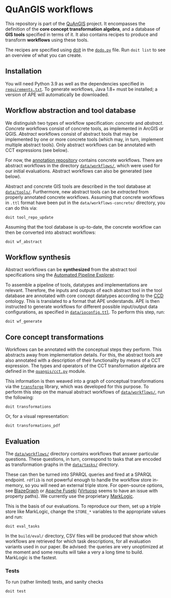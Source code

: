 # QuAnGIS workflows

This repository is part of the [QuAnGIS][quangis] project. It 
encompasses the definition of the **core concept transformation 
algebra**, and a database of **GIS tools** specified in terms of it. It 
also contains recipes to produce and transform **workflows** using these 
tools.

The recipes are specified using [doit](https://pydoit.org/) in the 
[`dodo.py`](dodo.py) file. Run `doit list` to see an overview of what 
you can create.


## Installation

You will need Python 3.9 as well as the dependencies specified in 
[`requirements.txt`](requirements.txt). To generate workflows, Java 1.8+ 
must be installed; a version of APE will automatically be downloaded.


## Workflow abstraction and tool database

We distinguish two types of workflow specification: *concrete* and 
*abstract*. *Concrete* workflows consist of concrete tools, as 
implemented in ArcGIS or QGIS. *Abstract* workflows consist of abstract 
tools that may be implemented by one or more concrete tools (which may, 
in turn, implement multiple abstract tools). Only abstract workflows can 
be annotated with CCT expressions (see below).

For now, the [annotation repository][annot] contains concrete workflows. 
There are abstract workflows in the directory 
[`data/workflows/`](data/workflows/), which were used for our initial 
evaluations. Abstract workflows can also be generated (see below).

Abstract and concrete GIS tools are described in the tool database at 
[`data/tools/`](data/tools/). Furthermore, new abstract tools can be 
*extracted* from properly annotated concrete workflows. Assuming that 
concrete workflows in `.ttl` format have been put in the 
`data/workflows-concrete/` directory, you can do this via:

    doit tool_repo_update

Assuming that the tool database is up-to-date, the concrete workflow can 
then be converted into abstract workflows:

    doit wf_abstract


## Workflow synthesis

Abstract workflows can be **synthesized** from the abstract tool 
specifications sing the [Automated Pipeline Explorer][ape].

To assemble a pipeline of tools, datatypes and implementations are 
relevant. Therefore, the inputs and outputs of each abstract tool in the 
tool database are annotated with core concept datatypes according to the 
[CCD][ccd] ontology. This is translated to a format that APE 
understands. APE is then instructed to generate workflows for different 
possible input/output data configurations, as specified in 
[`data/ioconfig.ttl`](data/ioconfig.ttl). To perform this step, run:

    doit wf_generate


## Core concept transformations

Workflows can be annotated with the conceptual steps they perform. This 
abstracts away from implementation details. For this, the abstract tools 
are also annotated with a description of their functionality by means of 
a CCT expression. The types and operators of the CCT transformation 
algebra are defined in the [`quangis/cct.py`](quangis/cct.py) module.

This information is then weaved into a graph of conceptual 
transformations via the [`transforge`][tf] library, which was developed 
for this purpose. To perform this step on the manual abstract workflows 
of [`data/workflows/`](data/workflows/), run the following:

    doit transformations

Or, for a visual representation:

    doit transformations_pdf


## Evaluation

The [`data/workflows/`](data/workflows/) directory contains workflows 
that answer particular questions. These questions, in turn, correspond 
to tasks that are encoded as transformation graphs in the 
[`data/tasks/`](data/tasks/) directory.

These can then be turned into SPARQL queries and fired at a SPARQL 
endpoint. `rdflib` is not powerful enough to handle the workflow store 
in-memory, so you will need an external triple store. For open-source 
options, see [BlazeGraph](https://blazegraph.com/) or [Apache 
Fuseki](https://jena.apache.org/) 
([Virtuoso](https://virtuoso.openlinksw.com/) seems to have an issue 
with property paths). We currently use the proprietary 
[MarkLogic](https://marklogic.com).

This is the basis of our evaluations. To reproduce our them, set up a 
triple store like MarkLogic, change the `STORE_*` variables to the 
appropriate values and run:

    doit eval_tasks

In the `build/eval/` directory, CSV files will be produced that show 
which workflows are retrieved for which task descriptions, for all 
evaluation variants used in our paper. Be advised: the queries are very 
unoptimized at the moment and some results will take a very a long time 
to build. MarkLogic is the fastest.


### Tests

To run (rather limited) tests, and sanity checks

    doit test


[annot]: https://github.com/quangis/QuAnGIS_workflow_annotation
[quangis]: https://questionbasedanalysis.com/
[ccd]: http://geographicknowledge.de/vocab/CoreConceptData.rdf
[jpype]: https://jpype.readthedocs.io/
[ape]: https://github.com/sanctuuary/APE
[aped]: https://ape-framework.readthedocs.io/
[cct]: https://github.com/quangis/cct
[tf]: https://github.com/quangis/transforge
